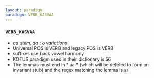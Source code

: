 ```yaml
---
layout: paradigm
paradigm: VERB_KASVAA
---
```

### ` VERB_KASVAA `

* _aa stem, aa : o variations_
* Universal POS is VERB and legacy POS is VERB
* suffixes use back vowel harmony
* KOTUS paradigm used in their dictionary is 56
* The lemmas must end in * aa * (which will be deleted to form an invariant stub) and the regex matching the lemma is ` aa `
